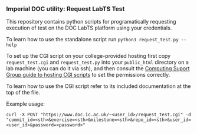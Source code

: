 ### Imperial DOC utility: Request LabTS Test

This repository contains python scripts for programatically requesting execution of test on the DOC LabTS platform using your credentials.

To learn how to use the standalone script run `python3 request_test.py --help`

To set up the CGI script on your college-provided hosting first copy `request_test.cgi` and `request_test.py` into your `public_html` directory on a lab machine (you can do it via ssh), and then consult the [Computing Suport Group guide to hosting CGI scripts](https://www.imperial.ac.uk/computing/people/csg/guides/web-hosting/cgi/) to set the permissions correctly.

To learn how to use the CGI script refer to its included documentation at the top of the file.

Example usage:
```
curl -X POST "https://www.doc.ic.ac.uk/~<user_id>/request_test.cgi" -d "commit_id=<sth>&exercise=<sth>&milestone=<sth>&repo_id=<sth>&user_id=<user_id>&password=<password>"
```